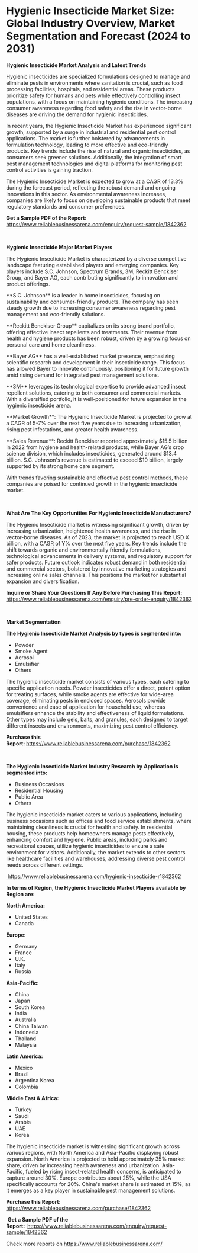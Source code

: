 <p><h1>Hygienic Insecticide Market Size: Global Industry Overview, Market Segmentation and Forecast (2024 to 2031)</h1></p><p><strong>Hygienic Insecticide Market Analysis and Latest Trends</strong></p>
<p><p>Hygienic insecticides are specialized formulations designed to manage and eliminate pests in environments where sanitation is crucial, such as food processing facilities, hospitals, and residential areas. These products prioritize safety for humans and pets while effectively controlling insect populations, with a focus on maintaining hygienic conditions. The increasing consumer awareness regarding food safety and the rise in vector-borne diseases are driving the demand for hygienic insecticides.</p><p>In recent years, the Hygienic Insecticide Market has experienced significant growth, supported by a surge in industrial and residential pest control applications. The market is further bolstered by advancements in formulation technology, leading to more effective and eco-friendly products. Key trends include the rise of natural and organic insecticides, as consumers seek greener solutions. Additionally, the integration of smart pest management technologies and digital platforms for monitoring pest control activities is gaining traction.</p><p>The Hygienic Insecticide Market is expected to grow at a CAGR of 13.3% during the forecast period, reflecting the robust demand and ongoing innovations in this sector. As environmental awareness increases, companies are likely to focus on developing sustainable products that meet regulatory standards and consumer preferences.</p></p>
<p><strong>Get a Sample PDF of the Report:&nbsp;</strong> <a href="https://www.reliablebusinessarena.com/enquiry/request-sample/1842362?utm_campaign=1841&utm_medium=2&utm_source=Github&utm_content=ia&utm_term=01012025&utm_id=hygienic-insecticide">https://www.reliablebusinessarena.com/enquiry/request-sample/1842362</a></p>
<p>&nbsp;</p>
<p><strong>Hygienic Insecticide Major Market Players</strong></p>
<p><p>The Hygienic Insecticide Market is characterized by a diverse competitive landscape featuring established players and emerging companies. Key players include S.C. Johnson, Spectrum Brands, 3M, Reckitt Benckiser Group, and Bayer AG, each contributing significantly to innovation and product offerings.</p><p>**S.C. Johnson** is a leader in home insecticides, focusing on sustainability and consumer-friendly products. The company has seen steady growth due to increasing consumer awareness regarding pest management and eco-friendly solutions.</p><p>**Reckitt Benckiser Group** capitalizes on its strong brand portfolio, offering effective insect repellents and treatments. Their revenue from health and hygiene products has been robust, driven by a growing focus on personal care and home cleanliness.</p><p>**Bayer AG** has a well-established market presence, emphasizing scientific research and development in their insecticide range. This focus has allowed Bayer to innovate continuously, positioning it for future growth amid rising demand for integrated pest management solutions.</p><p>**3M** leverages its technological expertise to provide advanced insect repellent solutions, catering to both consumer and commercial markets. With a diversified portfolio, it is well-positioned for future expansion in the hygienic insecticide arena.</p><p>**Market Growth**: The Hygienic Insecticide Market is projected to grow at a CAGR of 5-7% over the next five years due to increasing urbanization, rising pest infestations, and greater health awareness.</p><p>**Sales Revenue**: Reckitt Benckiser reported approximately $15.5 billion in 2022 from hygiene and health-related products, while Bayer AG’s crop science division, which includes insecticides, generated around $13.4 billion. S.C. Johnson's revenue is estimated to exceed $10 billion, largely supported by its strong home care segment.</p><p>With trends favoring sustainable and effective pest control methods, these companies are poised for continued growth in the hygienic insecticide market.</p></p>
<p>&nbsp;</p>
<p><strong>What Are The Key Opportunities For Hygienic Insecticide Manufacturers?</strong></p>
<p><p>The Hygienic Insecticide market is witnessing significant growth, driven by increasing urbanization, heightened health awareness, and the rise in vector-borne diseases. As of 2023, the market is projected to reach USD X billion, with a CAGR of Y% over the next five years. Key trends include the shift towards organic and environmentally friendly formulations, technological advancements in delivery systems, and regulatory support for safer products. Future outlook indicates robust demand in both residential and commercial sectors, bolstered by innovative marketing strategies and increasing online sales channels. This positions the market for substantial expansion and diversification.</p></p>
<p><strong>Inquire or Share Your Questions If Any Before Purchasing This Report:</strong> <a href="https://www.reliablebusinessarena.com/enquiry/pre-order-enquiry/1842362?utm_campaign=1841&utm_medium=2&utm_source=Github&utm_content=ia&utm_term=01012025&utm_id=hygienic-insecticide">https://www.reliablebusinessarena.com/enquiry/pre-order-enquiry/1842362</a></p>
<p>&nbsp;</p>
<p><strong>Market Segmentation</strong></p>
<p><strong>The Hygienic Insecticide Market Analysis by types is segmented into:</strong></p>
<p><ul><li>Powder</li><li>Smoke Agent</li><li>Aerosol</li><li>Emulsifier</li><li>Others</li></ul></p>
<p><p>The hygienic insecticide market consists of various types, each catering to specific application needs. Powder insecticides offer a direct, potent option for treating surfaces, while smoke agents are effective for wide-area coverage, eliminating pests in enclosed spaces. Aerosols provide convenience and ease of application for household use, whereas emulsifiers enhance the stability and effectiveness of liquid formulations. Other types may include gels, baits, and granules, each designed to target different insects and environments, maximizing pest control efficiency.</p></p>
<p><strong>Purchase this Report:&nbsp;</strong><a href="https://www.reliablebusinessarena.com/purchase/1842362?utm_campaign=1841&utm_medium=2&utm_source=Github&utm_content=ia&utm_term=01012025&utm_id=hygienic-insecticide">https://www.reliablebusinessarena.com/purchase/1842362</a></p>
<p>&nbsp;</p>
<p><strong>The Hygienic Insecticide Market Industry Research by Application is segmented into:</strong></p>
<p><ul><li>Business Occasions</li><li>Residential Housing</li><li>Public Area</li><li>Others</li></ul></p>
<p><p>The hygienic insecticide market caters to various applications, including business occasions such as offices and food service establishments, where maintaining cleanliness is crucial for health and safety. In residential housing, these products help homeowners manage pests effectively, enhancing comfort and hygiene. Public areas, including parks and recreational spaces, utilize hygienic insecticides to ensure a safe environment for visitors. Additionally, the market extends to other sectors like healthcare facilities and warehouses, addressing diverse pest control needs across different settings.</p></p>
<p><a href="https://www.reliablebusinessarena.com/hygienic-insecticide-r1842362?utm_campaign=1841&utm_medium=2&utm_source=Github&utm_content=ia&utm_term=01012025&utm_id=hygienic-insecticide">&nbsp;https://www.reliablebusinessarena.com/hygienic-insecticide-r1842362</a></p>
<p><strong>In terms of Region, the Hygienic Insecticide Market Players available by Region are:</strong></p>
<p>
    <p> <strong> North America: </strong>
        <ul>
            <li>United States</li>
            <li>Canada</li>
        </ul>
        </p> 
    <p> <strong> Europe: </strong>
        <ul>
            <li>Germany</li>
            <li>France</li>
            <li>U.K.</li>
            <li>Italy</li>
            <li>Russia</li>
        </ul>
        </p> 
    <p> <strong> Asia-Pacific: </strong>
        <ul>
            <li>China</li>
            <li>Japan</li>
            <li>South Korea</li>
            <li>India</li>
            <li>Australia</li>
            <li>China Taiwan</li>
            <li>Indonesia</li>
            <li>Thailand</li>
            <li>Malaysia</li>
        </ul>
        </p> 
    <p> <strong> Latin America: </strong>
        <ul>
            <li>Mexico</li>
            <li>Brazil</li>
            <li>Argentina Korea</li>
            <li>Colombia</li>
        </ul>
        </p> 
    <p> <strong> Middle East & Africa: </strong>
        <ul>
            <li>Turkey</li>
            <li>Saudi</li>
            <li>Arabia</li>
            <li>UAE</li>
            <li>Korea</li>
        </ul>
    </p>
    </p>
<p><p>The hygienic insecticide market is witnessing significant growth across various regions, with North America and Asia-Pacific displaying robust expansion. North America is projected to hold approximately 35% market share, driven by increasing health awareness and urbanization. Asia-Pacific, fueled by rising insect-related health concerns, is anticipated to capture around 30%. Europe contributes about 25%, while the USA specifically accounts for 20%. China's market share is estimated at 15%, as it emerges as a key player in sustainable pest management solutions.</p></p>
<p><strong>Purchase this Report: </strong><a href="https://www.reliablebusinessarena.com/purchase/1842362?utm_campaign=1841&utm_medium=2&utm_source=Github&utm_content=ia&utm_term=01012025&utm_id=hygienic-insecticide">https://www.reliablebusinessarena.com/purchase/1842362</a></p>
<p>&nbsp;<strong>Get a Sample PDF of the Report:&nbsp;&nbsp;</strong><a href="https://www.reliablebusinessarena.com/enquiry/request-sample/1842362?utm_campaign=1841&utm_medium=2&utm_source=Github&utm_content=ia&utm_term=01012025&utm_id=hygienic-insecticide">https://www.reliablebusinessarena.com/enquiry/request-sample/1842362</a></p>
<p><strong></strong></p>
<p>Check more reports on <a href="https://www.reliablebusinessarena.com/?utm_campaign=1841&utm_medium=2&utm_source=Github&utm_content=ia&utm_term=01012025&utm_id=hygienic-insecticide">https://www.reliablebusinessarena.com/</a></p>